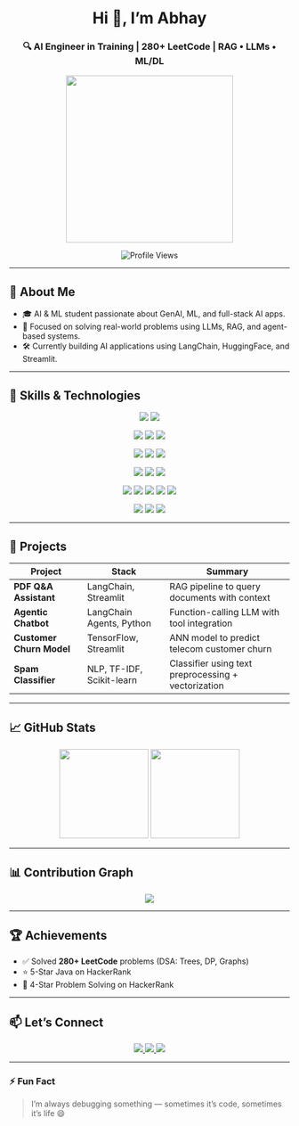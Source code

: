 <!-- Banner -->
<h1 align="center">Hi 👋, I’m Abhay</h1>
<h3 align="center">🔍 AI Engineer in Training | 280+ LeetCode | RAG • LLMs • ML/DL</h3>

<p align="center">
  <img src="https://media.giphy.com/media/H7f5ZGjvKXBaLbBigO/giphy.gif" width="300"/>
</p>

<p align="center">
  <img src="https://komarev.com/ghpvc/?username=ITzz-Abhay&label=Profile%20Views&color=0e75b6&style=flat" alt="Profile Views"/>
</p>

---

## 🚀 About Me

- 🎓 AI & ML student passionate about GenAI, ML, and full-stack AI apps.  
- 🧠 Focused on solving real-world problems using LLMs, RAG, and agent-based systems.  
- 🛠️ Currently building AI applications using LangChain, HuggingFace, and Streamlit.  

---

## 🧠 Skills & Technologies

<p align="center">
  <img src="https://img.shields.io/badge/-Python-3776AB?logo=python&logoColor=white&style=for-the-badge" />
  <img src="https://img.shields.io/badge/-Java-007396?logo=java&logoColor=white&style=for-the-badge" />
</p>

<p align="center">
  <img src="https://img.shields.io/badge/-TensorFlow-FF6F00?logo=tensorflow&logoColor=white&style=for-the-badge" />
  <img src="https://img.shields.io/badge/-PyTorch-EE4C2C?logo=pytorch&logoColor=white&style=for-the-badge" />
  <img src="https://img.shields.io/badge/-scikit--learn-F7931E?logo=scikitlearn&logoColor=white&style=for-the-badge" />
</p>

<p align="center">
  <img src="https://img.shields.io/badge/-NumPy-013243?logo=numpy&logoColor=white&style=for-the-badge" />
  <img src="https://img.shields.io/badge/-Pandas-150458?logo=pandas&logoColor=white&style=for-the-badge" />
  <img src="https://img.shields.io/badge/-Streamlit-FF4B4B?logo=streamlit&logoColor=white&style=for-the-badge" />
</p>

<p align="center">
  <img src="https://img.shields.io/badge/-HuggingFace-FCC624?logo=huggingface&logoColor=black&style=for-the-badge" />
  <img src="https://img.shields.io/badge/-LangChain-000000?logo=chainlink&logoColor=white&style=for-the-badge" />
  <img src="https://img.shields.io/badge/-OpenAI-412991?logo=openai&logoColor=white&style=for-the-badge" />
</p>

<p align="center">
  <img src="https://img.shields.io/badge/-Machine_Learning-00C7B7?style=for-the-badge" />
  <img src="https://img.shields.io/badge/-Deep_Learning-8E44AD?style=for-the-badge" />
  <img src="https://img.shields.io/badge/-RNN-3498DB?style=for-the-badge" />
  <img src="https://img.shields.io/badge/-LSTM-2ECC71?style=for-the-badge" />
  <img src="https://img.shields.io/badge/-RAG-FF7F50?style=for-the-badge" />
</p>

<p align="center">
  <img src="https://img.shields.io/badge/-Git-F05032?logo=git&logoColor=white&style=for-the-badge" />
  <img src="https://img.shields.io/badge/-GitHub-181717?logo=github&logoColor=white&style=for-the-badge" />
  <img src="https://img.shields.io/badge/-VS_Code-007ACC?logo=visualstudiocode&logoColor=white&style=for-the-badge" />
</p>

---

## 🧾 Projects

| Project | Stack | Summary |
|--------|-------|---------|
| **PDF Q&A Assistant** | LangChain, Streamlit | RAG pipeline to query documents with context |
| **Agentic Chatbot** | LangChain Agents, Python | Function-calling LLM with tool integration |
| **Customer Churn Model** | TensorFlow, Streamlit | ANN model to predict telecom customer churn |
| **Spam Classifier** | NLP, TF-IDF, Scikit-learn | Classifier using text preprocessing + vectorization |

---

## 📈 GitHub Stats

<p align="center">
  <img src="https://github-readme-stats.vercel.app/api?username=ITzz-Abhay&show_icons=true&theme=dracula" height="160"/>
  <img src="https://github-readme-streak-stats.herokuapp.com/?user=ITzz-Abhay&theme=dracula" height="160"/>
</p>

---

## 📊 Contribution Graph

<p align="center">
  <img src="https://github-readme-activity-graph.vercel.app/graph?username=ITzz-Abhay&theme=tokyo-night" />
</p>

---

## 🏆 Achievements

- ✅ Solved **280+ LeetCode** problems (DSA: Trees, DP, Graphs)  
- ⭐ 5-Star Java on HackerRank  
- 🌟 4-Star Problem Solving on HackerRank  

---

## 📫 Let’s Connect

<p align="center">
  <a href="https://linkedin.com/in/abhay-singh-b47405315">
    <img src="https://img.shields.io/badge/LinkedIn-Abhay-blue?style=for-the-badge&logo=linkedin" />
  </a>
  <a href="https://leetcode.com/_Bankai_/">
    <img src="https://img.shields.io/badge/LeetCode-Abhay-orange?style=for-the-badge&logo=leetcode" />
  </a>
  <a href="https://www.hackerrank.com/ai1a_2310286">
    <img src="https://img.shields.io/badge/HackerRank-Abhay-green?style=for-the-badge&logo=hackerrank" />
  </a>
</p>

---

### ⚡ Fun Fact

> I’m always debugging something — sometimes it’s code, sometimes it’s life 😄
